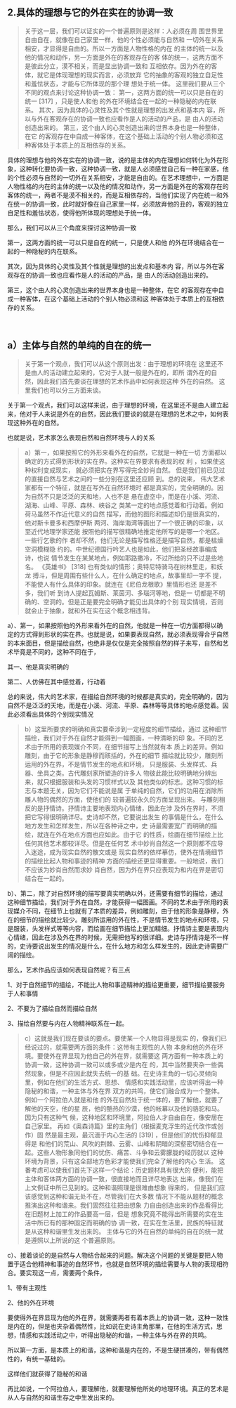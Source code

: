 <h2>2.具体的理想与它的外在实在的协调⼀致</h2><blockquote data-pid="7GbpNdtc">关于这⼀层，我们可以证实的⼀个普遍原则是这样：⼈必须在周 围世界⾥⾃由⾃在，就像在⾃⼰家⾥⼀样，他的个性必须能与⾃然和 ⼀切外在关系相安，才显得是⾃由的。所以⼀⽅⾯是⼈物性格的内在 的主体的统⼀以及他的情况和动作，另⼀⽅⾯是外在的客观存在的客 体的统⼀，这两⽅⾯不是彼此分⽴，漠不相关，⽽是显出协调⼀致和 互相依存。因为外在的客体，就它是体现理想的现实⽽⾔，必须放弃 它的抽象的客观的独⽴⾃⾜性和羞怯状态，才能与它所体现的那个理 想处于统⼀体。 这⾥我们要从三个不同的观点来讨论这种协调⼀致： 第⼀，这两⽅⾯的统⼀可以只是⾃在的统⼀ [317] ，只是使⼈和他 的外在环境结合在⼀起的⼀种隐秘的内在联系。 其次，因为具体的⼼灵性及其个性就是理想的出发点和基本内 容，所以与外在客观存在的协调⼀致也应看作是⼈的活动的产品，是 由⼈的活动创造出来的。 第三，这个由⼈的⼼灵创造出来的世界本⾝也是⼀种整体，在它 的客观存在中⾃成⼀种客体，在这个基础上活动的个别⼈物必须和这 种客体处于本质上的互相依存的关系。 </blockquote><p data-pid="2xM-Nh9K">具体的理想与他的外在实在的协调一致，说的是主体的内在理想如何转化为外在形象，这种转化要协调一致，这种协调一致，就是人必须感觉自己有一种在家感，他的个性必须与自然的一切外在关系相安，才能是自由的。在艺术理想中，一方面是人物性格的内在的主体的统一以及他的情况和动作，另一方面是外在的客观存在的客体的统一，两者不是漠不相关的，而是互相依存的，当他们实现了内在统一和外在统一的协调一致，此时就好像在自己家里一样，必须放弃他的丑的，客观的独立自足性和羞怯状态，使得他所体现的理想处于统一体。</p><p data-pid="egEhJ9BT">那么，我们可以从三个角度来探讨这种协调一致</p><p data-pid="GAEBZGWQ">第⼀，这两⽅⾯的统⼀可以只是⾃在的统⼀，只是使⼈和他 的外在环境结合在⼀起的⼀种隐秘的内在联系。 </p><p data-pid="hARkeILB">其次，因为具体的⼼灵性及其个性就是理想的出发点和基本内 容，所以与外在客观存在的协调⼀致也应看作是⼈的活动的产品，是 由⼈的活动创造出来的。</p><p data-pid="jxyHpVHC"> 第三，这个由⼈的⼼灵创造出来的世界本⾝也是⼀种整体，在它 的客观存在中⾃成⼀种客体，在这个基础上活动的个别⼈物必须和这 种客体处于本质上的互相依存的关系。 </p><p><br></p><h2>a）主体与⾃然的单纯的⾃在的统⼀</h2><blockquote data-pid="pPr6Oepi">关于第⼀个观点，我们可以从这个原则出发：由于理想的环境在 这⾥还不是由⼈的活动建⽴起来的，它对于⼈就⼀般是外在的，即所 谓外在的⾃然，因此我们⾸先要谈在理想的艺术作品中如何表现这种 外在的⾃然。 这⾥我们也可以分三⽅⾯来谈。</blockquote><p data-pid="YMmi8vtU">关于第一个观点，我们可以这样来说，由于理想的环境，在这里还不是由人建立起来，他对于人来说是外在的自然，因此我们要谈的就是在理想的艺术之中，如何表现这种外在的自然。</p><p data-pid="_Xz0vtU_">也就是说，艺术家怎么表现自然和自然环境与人的关系</p><blockquote data-pid="Y-mo7sDm">a）第⼀，如果按照它的外形来看外在的⾃然，它就是⼀种在⼀切 ⽅⾯都以确定的⽅式得到形状的实在界。这种实在界要求有表现的权 利 ，如果使这种权利变成现实， 就必须把实在界写得完全妙肖⾃然。 但是我们前已⻅过的直接⾃然与艺术之间的⼀些分别在这⾥还应顾 到。总的说来， 伟⼤艺术家都有⼀个特征，就是在写外在⾃然环境时 都是真实的，完全明确的。因为⾃然不只是泛泛的天和地，⼈也不是 悬在虚空中，⽽是在⼩溪、河流、湖海、⼭峰、平原、森林、峡⾕之 类某⼀定的地点感觉着和⾏动着。例如荷⻢虽然不作近代意义的⾃然 描写，⽽他的图形和描述却仍是很真实的，他对斯卡曼多和⻄摩伊斯 两河、海岸海湾等画出了⼀个很正确的印象，以⾄近代地理学家还能 按照他的描写很精确地推定他所写的是哪⼀个地区。⼀些⾏乞歌的作 者却不然，他们⽆论是描写性格还是描写⾃然，都是枯燥空洞模糊隐 约的。中世纪德国⾏吟艺⼈也是如此，他们把圣经故事编成诗，也说 情节发⽣在某某地点，例如耶路撒冷，不过所给的只不过是些地名。 《英雄书》 [318] 也有类似的情形；奥特尼特骑⻢在树林⾥⾛，和妖⻰ 搏⽃，但是周围有些什么⼈，在什么确定的地点，故事⾥却⼀字不 提，不能使⼈有什么具体的印象。就连在《尼伯⻰根歌》⾥情形也还 是差不多，我们听 到诗⼈提起⽡姆斯、莱茵河、多瑙河等地，但是⼀ 切都是不明确的、空洞的。但是正是要完全明确才能⻅出具体的个别 现实情境，否则就会⽌于抽象，就和外在实在这个概念相违背。</blockquote><p data-pid="gSWm8TqV">a）、第一，如果按照他的外形来看外在的自然，他就是一种在一切方面都得以确定的方式得到形状的实在界。也就是说，如果要表现自然，就必须表现得合乎自然的本来面目，但是描绘自然，也绝非是仅仅是完全按照自然的样子来写，自然和艺术毕竟是不同的，这种不同在于，</p><p data-pid="dvChtiF0">其一、他是真实明确的</p><p data-pid="2P16pchW">第二、人仿佛在其中感觉着，行动着</p><p data-pid="EEaLymX-">总的来说，伟大的艺术家，在描绘自然环境的时候都是真实的，完全明确的，因为自然不是泛泛的天地，而是在小溪、河流、平原、森林等等具体的地点感觉着。因此必须看出具体的个别现实情况</p><blockquote data-pid="8ZpODWNo">b）这⾥所要求的明确和真实要牵涉到⼀定程度的细节描绘，通过 这种细节描绘，我们对于外在⾃然才能得到⼀幅图画，⼀种清晰的印 象。不同的艺术由于所⽤的表现媒介不同，在细节描写上当然就有本 质上的差异。例如雕刻，由于它的形象是静穆⽽赅括的，外在的细节 描绘就⽐较少，雕刻所运⽤的外在界，不是情节发⽣的地点和环境， 只是服装、头发样式、兵器、坐具之类。古代雕刻家所塑造的许多⼈ 物彼此能⽐较明确地分辨出来，就只根据服装和头发的习惯样式以及 其他类似的标志。这种习惯的标志与本题⽆关，因为它们不能说是属 于单纯的⾃然，它们的功⽤在消除所雕⼈物的偶然的⽅⾯，使他们的 较普遍较永久的⽅⾯呈现出来。 与雕刻相反的是抒情诗。抒情诗主要地表现内⼼情绪，因此在涉 及外在界时，不须把它写得很明确详尽。史诗却不然，它要说出发⽣ 的事情是什么，在什么地⽅发⽣和怎样发⽣，所以在各种诗之中，史 诗最需要宽⼴⽽明确的描绘，就连在外在地点⽅⾯也应如此。由于它 的性质，绘画在细节描绘上⽐任何其他艺术都较详尽。但是在任何艺 术中妙肖⾃然这⼀个原则都不应导⼊迷途，成为现实⾃然的散⽂或是 现实⾃然的依样摹仿，使外在情境细节的描绘⽐起⼈物和事迹的精神 ⽅⾯的描绘还更显得重要。⼀般地说，我们不应该为妙肖⾃然⽽求妙 肖⾃然，因为外在界只应表现为和内在界是密切结合在⼀起的。</blockquote><p data-pid="f-pCL1lW">b）、第二，除了对自然环境的描写要真实明确以外，还需要有细节的描绘，通过这种细节描绘，我们对于外在自然，才能获得一幅图画。不同的艺术由于所用的表现媒介不同，在细节上也就有了本质的差异，例如雕刻，由于他的形象是静穆，外在的细节的描绘就比较少。雕刻所运用的外在性，不是情节发生的地点和环境，只是服装，头发样式等等内容，而绘画在细节描绘上更加精细。抒情诗主要是表现内心情绪，因此在涉及外在界的时候，无需把他写的很详细。史诗与抒情诗是不一样的，史诗要说出发生的情况是什么，在什么地方和怎么样发生的，因此史诗需要广阔的描绘。</p><p data-pid="wT5I9ugg">那么，艺术作品应该如何表现自然呢？有三点</p><p data-pid="VeV9UzJN">1、对于自然细节的描绘，不能比人物和事迹精神的描绘更重要，细节描绘要服务于人和事情</p><p data-pid="ifqOOBar">2、不要为了描绘自然而描绘自然</p><p data-pid="m6OUEE5S">3、描绘自然要与内在人物精神联系在一起。</p><blockquote data-pid="q1UB7A2T">c）这就是我们现在要谈的要点。要使某⼀个⼈物显得是现实 的，像我们已经说过的，就需要两⽅⾯的条件：这带有主观性的⼈物 本⾝和他的外在环境。要使外在界显现为他⾃⼰的外在界，就需要这 两⽅⾯有⼀种本质上的协调⼀致，这种协调⼀致可以或多或少是内在 的，其中当然要夹杂⼀些偶然现象，但是不应因此就失去统⼀的基 础。在史诗主⾓的⼀切⼼灵倾向⾥，例如在他们的⽣活⽅式、思想、 情感和实践活动⾥，应该听得出⼀种隐秘的和谐，⼀种主体与外在界 双⽅的共鸣，使它们融合成为⼀个整体。例如⼀个阿拉伯⼈就是和他 的外在⾃然处于统⼀体的，要了解他，就要了解他的天空，他的星 ⾠，他的酷热的沙漠，他的帐幕以及他的骆驼和⻢。因为只有这种⽓ 候，这种地区和环境⾥，阿拉伯⼈才⾃由⾃在，像安居在⾃⼰家⾥。 再如《奥森诗篇》⾥的主⾓们（根据⻨克浮⽣的近代改作或创作）固 然是最主观，最沉湎于内⼼⽣活的 [319] ，但是他们的忧伤抑郁显得是 和他们的荒⼭、⻛吹的荆棘、云雾、⼭峰和阴暗的深壑密切结合在⼀ 起。这些⼈物形象同他们的忧伤、痛苦、⽃争和云雾朦胧的经历就以 这种环境为背景，只有这全部地⽅⾊彩才能使我们完全了解他的内⼼ ⽣活。 这番考虑可以使我们⾸先下这样⼀个结论：历史题材具有很⼤的 便利，能把主体和客体两⽅⾯的协调⼀致，很直接地⽽且详尽地表达 出来，像我们在上⽂例证中所已⻅到的。这种和谐照理是很难由想象 得来的， 但是我们应该感觉到这种和谐⽆处不在，尽管我们在⼤多数 情况下不能从题材的概念推演出这种和谐来。我们固然往往把由想象 ⼒⾃由创造出来的作品看得⽐在旧题材上加⼯的作品要⾼⼀层，但是 想象究竟不能得出所需要的实在⽣活中所已有的那种固定⽽明确的协 调⼀致，在实在⽣活⾥，⺠族的特征就是从这种和谐⾥⽣发出来的。 主体与它的外在⾃然的单纯的⾃在的统⼀就是遵照以上所说的这 个普遍原则。</blockquote><p data-pid="Cpo0kf-8">c）、接着谈论的是自然与人物结合起来的问题。解决这个问题的关键是要把人物置于适合他精神和事迹的自然环节，也就是自然环境的描绘需要与人物的表现相符合。要实现这一点，需要两个条件，</p><p data-pid="0K6x9k9T">1、带有主观性</p><p data-pid="v7WK1rxU">2、他的外在环境</p><p data-pid="19i4bUpa">要使得外在界显现为他的外在界，就需要两者有着本质上的协调一致，这种一致性是内在的，但是也夹杂着偶然性，比如说在史诗主角那里，在他的生活方式，思想，情感和实践活动之中，听得出隐秘的和谐，一种主体与外在界的共鸣。</p><p data-pid="NbadN59z">所以第一方面，是本质上的和谐，这种和谐是内在的，不是生硬拼凑的，带有偶然性的，有统一基础的。</p><p data-pid="MN0CMy1P">这样他们就获得了隐秘的和谐</p><p data-pid="tdEvJloR">再比如说，一个阿拉伯人，要理解他，就要理解他所处的地理环境。真正的艺术是从人与自然的和谐生存之中生发出来的。</p>